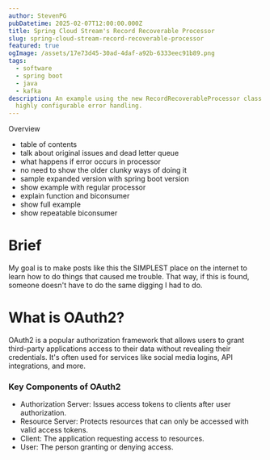 ```yaml
---
author: StevenPG
pubDatetime: 2025-02-07T12:00:00.000Z
title: Spring Cloud Stream's Record Recoverable Processor
slug: spring-cloud-stream-record-recoverable-processor
featured: true
ogImage: /assets/17e73d45-30ad-4daf-a92b-6333eec91b89.png
tags:
  - software
  - spring boot
  - java
  - kafka
description: An example using the new RecordRecoverableProcessor class in Spring Cloud Streams for 
  highly configurable error handling.
---
```


Overview
- table of contents
- talk about original issues and dead letter queue
- what happens if error occurs in processor
- no need to show the older clunky ways of doing it
- sample expanded version with spring boot version
- show example with regular processor
- explain function and biconsumer
- show full example
- show repeatable biconsumer

# Brief

My goal is to make posts like this the SIMPLEST place on the internet to learn how to do things
that caused me trouble. That way, if this is found, someone doesn't have to do the same digging I had to do.

# What is OAuth2?

OAuth2 is a popular authorization framework that allows users to grant
third-party applications access to their data without revealing their
credentials. It's often used for services like social media logins, API integrations, and more.

### Key Components of OAuth2

- Authorization Server: Issues access tokens to clients after user authorization.
- Resource Server: Protects resources that can only be accessed with valid access tokens.
- Client: The application requesting access to resources.
- User: The person granting or denying access.

[soby-chako]: https://github.com/sobychacko

